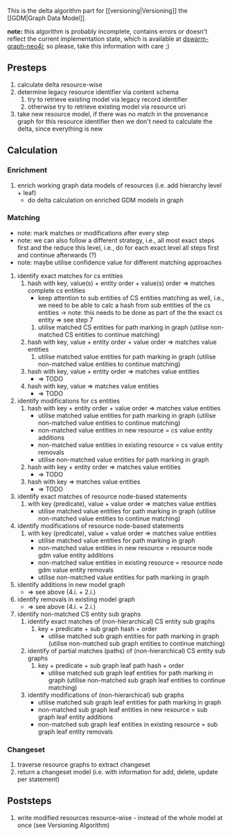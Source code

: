This is the delta algorithm part for [[versioning|Versioning]] the [[GDM|Graph Data Model]].

__note:__ this algorithm is probably incomplete, contains errors or doesn't reflect the current implementation state, which is available at [dswarm-graph-neo4j](https://github.com/dswarm/dswarm-graph-neo4j/tree/master/src/main/java/org/dswarm/graph/delta); so please, take this information with care ;)

## Presteps
1. calculate delta resource-wise
2. determine legacy resource identifier via content schema
    1. try to retrieve existing model via legacy record identifier
    2. otherwise try to retrieve existing model via resource uri
3. take new resource model, if there was no match in the provenance graph for this resource identifier then we don't need to calculate the delta, since everything is new

## Calculation

### Enrichment
1. enrich working graph data models of resources (i.e. add hierarchy level + leaf)
    * do delta calculation on enriched GDM models in graph

### Matching

* note: mark matches or modifications after every step
* note: we can also follow a different strategy, i.e., all most exact steps first and the reduce this level, i.e., do for each exact level all steps first and continue afterwards (?)
* note: maybe utilise confidence value for different matching approaches

1. identify exact matches for cs entities
   1. hash with key, value(s) + entity order + value(s) order => matches complete cs entities
       * keep attention to sub entities of CS entities matching as well, i.e., we need to be able to calc a hash from sub entities of the cs entities -> note: this needs to be done as part of the the exact cs entity => see step 7
       1. utilise matched CS entities for path marking in graph (utilise non-matched CS entities to continue matching)
   2. hash with key, value + entity order + value order => matches value entities
       1. utilise matched value entities for path marking in graph (utilise non-matched value entities to continue matching)
   3. hash with key, value + entity order => matches value entities
       * => TODO
   4. hash with key, value => matches value entities
       * => TODO
2. identify modifications for cs entities
    1. hash with key + entity order + value order => matches value entities
        * utilise matched value entities for path marking in graph (utilise non-matched value entities to continue matching)
        * non-matched value entities in new resource = cs value entity additions
        * non-matched value entities in existing resource = cs value entity removals
        * utilise non-matched value entities for path marking in graph
    2. hash with key + entity order => matches value entities
        * => TODO
    3. hash with key => matches value entities
        * => TODO
3. identify exact matches of resource node-based statements
    1. with key (predicate), value + value order => matches value entities
        * utilise matched value entities for path marking in graph (utilise non-matched value entities to continue matching)
4. identify modifications of resource node-based statements
    1. with key (predicate), value + value order => matches value entities
        * utilise matched value entities for path marking in graph
        * non-matched value entities in new resource = resource node gdm value entity additions
        * non-matched value entities in existing resource = resource node gdm value entity removals
        * utilise non-matched value entities for path marking in graph
5. identify additions in new model graph
    * => see above (4.i. + 2.i.)
6. identify removals in existing model graph
    * => see above (4.i. + 2.i.)
7. identify non-matched CS entity sub graphs
    1. identify exact matches of (non-hierarchical) CS entity sub graphs
        1. key + predicate + sub graph hash + order
            * utilise matched sub graph entities for path marking in graph (utilise non-matched sub graph  entities to continue matching)
    2. identify of partial matches (paths) of (non-hierarchical) CS entity sub graphs
        1. key + predicate + sub graph leaf path hash + order
            * utilise matched sub graph leaf entities for path marking in graph (utilise non-matched sub graph leaf entities to continue matching)
    3. identify modifications of (non-hierarchical) sub graphs
        * utilise matched sub graph leaf entities for path marking in graph
        * non-matched sub graph leaf entities in new resource = sub graph leaf entity additions
        * non-matched sub graph leaf entities in existing resource = sub graph leaf entity removals

### Changeset

1. traverse resource graphs to extract changeset
2. return a changeset model (i.e. with information for add, delete, update per statement)

## Poststeps

1. write modified resources resource-wise - instead of the whole model at once (see Versioning Algorithm)